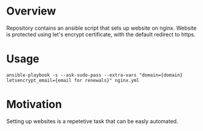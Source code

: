 # Overview
Repository contains an ansible script that sets up website on nginx. 
Website is protected using let's encrypt certificate, with the default redirect to https.

# Usage
```
ansible-playbook -s --ask-sudo-pass --extra-vars "domain={domain} letsencrypt_email={email for renewals}" nginx.yml
```

# Motivation
Setting up websites is a repetetive task that can be easly automated. 